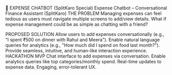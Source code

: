 💬
EXPENSE CHATBOT (SplitKaro Special)
Expense Chatbot – Conversational Finance Assistant (SplitKaro)
THE PROBLEM
Managing expenses can feel tedious as users must navigate multiple screens to add/view details. What if expense management could be as simple as chatting with a friend?

PROPOSED SOLUTION
Allow users to add expenses conversationally (e.g., "I spent ₹500 on dinner with Rahul and Meera").
Enable natural language queries for analytics (e.g., "How much did I spend on food last month?").
Provide seamless, intuitive, and human-like interaction experience.
HACKATHON MVP
Chat interface to add expenses via conversation.
Enable analytics queries like top categories/monthly spend.
Real-time updates to expense data.
Engaging, error-tolerant UX.
